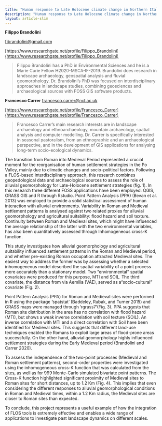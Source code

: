 ```yaml
---
title: "Human response to Late Holocene climate change in Northern Italy: integration of geomorphological and archaeological data through a FLOS-based workflow"
description: "Human response to Late Holocene climate change in Northern Italy: integration of geomorphological and archaeological data through a FLOS-based workflow"
layout: article-slim
---
```



**Filippo Brandolini**

[fibrandolini@gmail.com](mailto:fibrandolini@gmail.com)

[https://www.researchgate.net/profile/Filippo_Brandolini](https://www.researchgate.net/profile/Filippo_Brandolini)

> Filippo Brandolini has a PhD in Environmental Sciences and he is a Marie Curie Fellow H2020-MSCA-IF-2019. Brandolini does research in landscape archaeology, geospatial analysis and fluvial geomorphology. Dr. Brandolini’s PhD was focused on interdisciplinary approaches in landscape studies, combining geosciences and archaeological sources with FOSS GIS software products.

**Francesco Carrer**
[francesco.carrer@ncl.ac.uk](mailto:francesco.carrer@ncl.ac.uk)

[https://www.researchgate.net/profile/Francesco_Carrer](https://www.researchgate.net/profile/Francesco_Carrer)

>Francesco Carrer’s main  research interests are in landscape archaeology and ethnoarchaeology, mountain archaeology, spatial analysis and computer modelling. Dr. Carrer is specifically interested in seasonal pastoralism, from an ethnographic and an archaeological perspective, and in the development of GIS applications for analysing long-term socio-ecological dynamics.

The transition from Roman into Medieval Period represented a crucial moment for the reorganisation of human settlement strategies in the Po Valley, mainly due to climatic changes and socio-political factors. Following a FLOS-based interdisciplinary approach, this research combines geopedological data and archaeological sources to assess the role of alluvial geomorphology for Late-Holocene settlement strategies (fig. 1).
In this research three different FOSS applications have been employed: QGIS, GRASS GIS and R through Rstudio. Point Pattern Analysis (PPA) (Bevan et al. 2013) was employed to provide a solid statistical assessment of human interaction with alluvial environments. Variability in Roman and Medieval settlement patterns is analysed against two related proxies for alluvial geomorphology and agricultural suitability: flood hazard and soil texture. Continuity between Roman and Medieval sites, which might have influenced the average relationship of the latter with the two environmental variables, has also been quantitatively assessed through Inhomogeneous cross-K function.

This study investigates how alluvial geomorphology and agricultural suitability influenced settlement patterns in the Roman and Medieval period, and whether pre-existing Roman occupation attracted Medieval sites. The easiest way to address the former was by assessing whether a selected inhomogeneous model described the spatial variability of a point process more accurately than a stationary model. Two “environmental” spatial covariates were produced for this purpose, MTI and SOIL. The third covariate, the distance from via Aemilia (VAE), served as a“socio-cultural” covariate (Fig. 2).

Point Pattern Analysis (PPA) for Roman and Medieval sites were performed in R using the package ‘spatstat’ (Baddeley, Rubak, and Turner 2015) and GRASS maps were managed through ‘rgrass7’(Fig. 3). PPA suggests that Roman site distribution in the area has no correlation with flood hazard (MTI), but shows a weak inverse correlation with soil texture (SOIL). An inverse correlation with MTI and a direct correlation with Soil have been identified for Medieval sites. This suggests that different land-use techniques enabled the Romans to exploit large areas of flood-prone areas successfully. On the other hand, alluvial geomorphology highly influenced settlement strategies during the Early Medieval period (Brandolini and Carrer 2020). 

To assess the independence of the two-point processes (Medieval and Roman settlement patterns), second-order properties were investigated using the inhomogeneous cross-K function that was calculated from the sites, as well as for 999 Monte-Carlo simulated bivariate point patterns. The Cross-K function highlighted significant proximity of Medieval sites to Roman sites for short distances, up to 1.2 Km (Fig. 4). This implies that even considering the different responses to alluvial geomorphological conditions in Roman and Medieval times, within a 1.2 Km radius, the Medieval sites are closer to Roman sites than expected.

To conclude, this project represents a useful example of how the integration of FLOS tools is extremely effective and enables a wide range of applications to investigate past landscape dynamics on different scales.